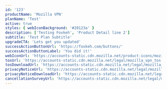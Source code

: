 ```yaml
---
id: '123'
productName: 'Mozilla VPN'
planName: 'Test'
active: true
styles: { webIconBackground: '#20123a' }
description: ['Testing Foxkeh', 'Product Detail line 2']
subtitle: 'Test Plan Subtitle'
upgradeCTA: 'Lets get you updated'
successActionButtonUrl: 'https://foxkeh.com/buttons/'
successActionButtonLabel: 'You did it!'
webIconUrl: 'https://accounts-static.cdn.mozilla.net/product-icons/mozilla-vpn-web-64.svg'
tosUrl: 'https://accounts-static.cdn.mozilla.net/legal/mozilla_vpn_tos'
tosDownloadUrl: 'https://accounts-static.cdn.mozilla.net/legal/mozilla_vpn_tos'
privacyNoticeUrl: 'https://accounts-static.cdn.mozilla.net/legal/mozilla_vpn_tos'
privacyNoticeDownloadUrl: 'https://accounts-static.cdn.mozilla.net/legal/mozilla_vpn_tos'
cancellationSurveyUrl: 'https://accounts-static.cdn.mozilla.net/legal/mozilla_cancellation_survey_url'
---
```

